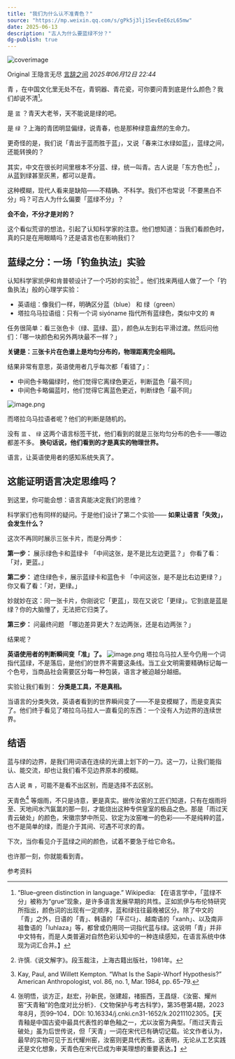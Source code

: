 ```yaml
---
title: "我们为什么认不准青色？"
source: "https://mp.weixin.qq.com/s/gPk5j3lj1SevEeE6zL65mw"
date: 2025-06-13
description: "古人为什么要蓝绿不分？"
dg-publish: true
---
```


![coverimage](https://mmbiz.qasset.cn/sz_mmbiz_jpg/z0ncajQQ63Uqg0chCWLrEKZzSbYRrPicmzFZicA3DPzBaK7MzGhFoGU7Sc5COQ64BtzhEfXf08b7G1PYCxaozs0w/0?wx_fmt=jpeg)

Original 王隐言无尽 [言辞之间](https://mp.weixin.qq.com/s/) _2025年06月12日 22:44_

青 ，在中国文化里无处不在，青铜器、青花瓷，可你要问青到底是什么颜色？我们却说不清[^1]。

是 `蓝` ？青天大老爷，天不能说是绿的吧。

是 `绿` ？上海的青团明显偏绿，说青春，也是那种绿意盎然的生命力。

更奇怪的是，我们说「青出于蓝而胜于蓝」，又说「春来江水绿如蓝」，蓝绿之间，还能转换的？

其实，中文在很长时间里根本不分蓝、绿，统一叫青。古人说是「东方色也[^2] 」，从蓝到绿甚至灰黑，都可以是青。

这种模糊，现代人看来是缺陷——不精确、不科学。我们不也常说「不要黑白不分」吗？可古人为什么偏要「蓝绿不分」？

**会不会，不分才是对的？**

这个看似荒谬的想法，引起了认知科学家的注意。他们想知道：当我们看颜色时，真的只是在用眼睛吗？还是语言也在影响我们？

## 蓝绿之分：一场「钓鱼执法」实验

认知科学家凯伊和肯普顿设计了一个巧妙的实验[^3] 。他们找来两组人做了一个「钓鱼执法」般的心理学实验：

- 英语组：像我们一样，明确区分蓝（blue） 和 绿（green）
- 塔拉乌马拉语组：只有一个词 siyóname 指代所有蓝绿色，类似中文的 `青`

任务很简单：看三张色卡（绿、蓝绿、蓝），颜色从左到右平滑过渡。然后问他们：「哪一块颜色和另外两块最不一样？」

**关键是：三张卡片在色谱上是均匀分布的，物理距离完全相同。**

结果非常有意思，英语使用者几乎每次都「看错了」：

- 中间色卡略偏绿时，他们觉得它离绿色更近，判断蓝色「最不同」
- 中间色卡略偏蓝时，他们觉得它离蓝色更近，判断绿色「最不同」

![image.png](https://asset.877675.xyz/20250613151410.webp)

而塔拉乌马拉语者呢？他们的判断是随机的。

没有 `蓝` 、 `绿` 这两个语言标签干扰，他们看到的就是三张均匀分布的色卡——哪边都差不多。 **换句话说，他们看到的才是真实的物理世界。**

语言，让英语使用者的感知系统失真了。

## 这能证明语言决定思维吗？

到这里，你可能会想：语言真能决定我们的思维？

科学家们也有同样的疑问。于是他们设计了第二个实验—— **如果让语言「失效」，会发生什么？**

这次不再同时展示三张卡片，而是分两步：

**第一步：** 展示绿色卡和蓝绿卡 「中间这张，是不是比左边更蓝？」 你看了看：「对，更蓝。」

**第二步：** 遮住绿色卡，展示蓝绿卡和蓝色卡 「中间这张，是不是比右边更绿？」 你又看了看：「对，更绿。」

妙就妙在这：同一张卡片，你刚说它「更蓝」，现在又说它「更绿」。它到底是蓝是绿？你的大脑懵了，无法把它归类了。

**第三步：** 问最终问题 「哪边差异更大？左边两张，还是右边两张？」

结果呢？

**英语使用者的判断瞬间变「准」了。**
![image.png](https://asset.877675.xyz/20250613151441.webp)
塔拉乌马拉人至今仍用一个词指代蓝绿，不是落后，是他们的世界不需要这条线。当工业文明需要精确标记每一个色号，当商品社会需要区分每一种包装，语言才被迫越分越细。

实验让我们看到： **分类是工具，不是真相。**

当语言的分类失效，英语者看到的世界瞬间变了——不是变模糊了，而是变真实了。他们终于看见了塔拉乌马拉人一直看见的东西：一个没有人为边界的连续世界。

## 结语

蓝与绿的边界，是我们用词语在连续的光谱上划下的一刀。这一刀，让我们能指认、能交流，却也让我们看不见边界原本的模糊。

古人说 `青` ，可能不是看不出区别，而是选择不去区别。

天青色[^4] 等烟雨，不只是诗意，更是真实。据传汝窑的工匠们知道，只有在烟雨将至、天地间水汽氤氲的那一刻，才能烧出这种专供皇室的极品之色。那是「雨过天青云破处」的颜色，宋徽宗梦中所见、钦定为汝窑唯一的色彩——不是纯粹的蓝，也不是简单的绿，而是介于其间、可遇不可求的青。

下次，当你看见介于蓝绿之间的颜色，试着不要急于给它命名。

也许那一刻，你就能看到青。

参考资料

[^1]: “Blue–green distinction in language.” Wikipedia: 【在语言学中，「蓝绿不分」被称为“grue”现象，是许多语言发展早期的共性。正如凯伊与布伦特研究所指出，颜色词的出现有一定顺序，蓝和绿往往最晚被区分。除了中文的「青」之外，日语的「青」、韩语的「푸르다」、越南语的「xanh」、以及南非祖鲁语的「luhlaza」等，都曾或仍用同一词指代蓝与绿。这说明「青」并非中文特有，而是人类普遍对自然色彩认知中的一种连续感知，在语言系统中体现为词汇合并。】

[^2]: 许慎.《说文解字》。段玉裁注，上海古籍出版社，1981年。

[^3]: Kay, Paul, and Willett Kempton. “What Is the Sapir‑Whorf Hypothesis?” American Anthropologist, vol. 86, no. 1, Mar. 1984, pp. 65–79.

[^4]: 张明悟，谈方正，赵宏，孙新民，张建超，禇振西，王昌燧．《汝窑、耀州窑“天青釉”的色度对比分析》．《文物保护与考古科学》，第35卷第4期，2023年8月，页99–104．DOI: 10.16334/j.cnki.cn31-1652/k.20211102305。【天青釉是中国古瓷中最具代表性的单色釉之一，尤以汝窑为典型。「雨过天青云破处」虽为后世传说，但「天青」一词在宋代已有确切记载。论文作者认为，最早的实物可见于五代耀州窑，汝窑则更具代表性。这表明，无论从工艺实践还是文化想象，天青色在宋代已成为审美理想的重要表达。】
